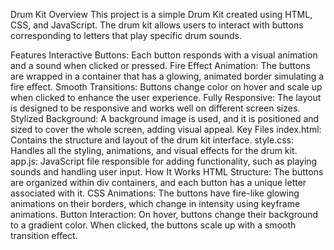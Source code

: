 Drum Kit
Overview
This project is a simple Drum Kit created using HTML, CSS, and JavaScript. The drum kit allows users to interact with buttons corresponding to letters that play specific drum sounds.

Features
Interactive Buttons: Each button responds with a visual animation and a sound when clicked or pressed.
Fire Effect Animation: The buttons are wrapped in a container that has a glowing, animated border simulating a fire effect.
Smooth Transitions: Buttons change color on hover and scale up when clicked to enhance the user experience.
Fully Responsive: The layout is designed to be responsive and works well on different screen sizes.
Stylized Background: A background image is used, and it is positioned and sized to cover the whole screen, adding visual appeal.
Key Files
index.html: Contains the structure and layout of the drum kit interface.
style.css: Handles all the styling, animations, and visual effects for the drum kit.
app.js: JavaScript file responsible for adding functionality, such as playing sounds and handling user input.
How It Works
HTML Structure: The buttons are organized within div containers, and each button has a unique letter associated with it.
CSS Animations: The buttons have fire-like glowing animations on their borders, which change in intensity using keyframe animations.
Button Interaction: On hover, buttons change their background to a gradient color. When clicked, the buttons scale up with a smooth transition effect.

